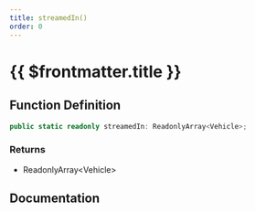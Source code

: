 ```yaml
---
title: streamedIn()
order: 0
---
```


# {{ $frontmatter.title }}

## Function Definition

```ts
public static readonly streamedIn: ReadonlyArray<Vehicle>;
```

### Returns

* ReadonlyArray\<Vehicle\>

## Documentation

<!--@include: ./parts/streamedIn.md-->
